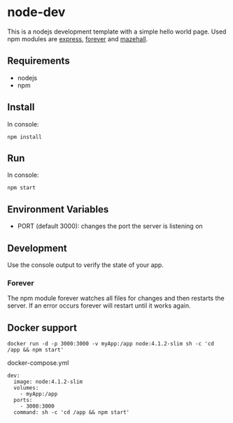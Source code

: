 # node-dev

This is a nodejs development template with a simple hello world page. 
Used npm modules are [express](https://www.npmjs.com/package/express), [forever](https://www.npmjs.com/package/forever) and [mazehall](https://www.npmjs.com/package/mazehall).

## Requirements

- nodejs
- npm

## Install

In console:

    npm install
    

## Run

In console:

    npm start

## Environment Variables

- PORT (default 3000): changes the port the server is listening on
    
## Development

Use the console output to verify the state of your app.

### Forever

The npm module forever watches all files for changes and then restarts the server. If an error occurs forever will restart until it works again.

## Docker support

    docker run -d -p 3000:3000 -v myApp:/app node:4.1.2-slim sh -c 'cd /app && npm start' 

docker-compose.yml

    dev:
      image: node:4.1.2-slim
      volumes:
        - myApp:/app
      ports:
        - 3000:3000
      command: sh -c 'cd /app && npm start'
